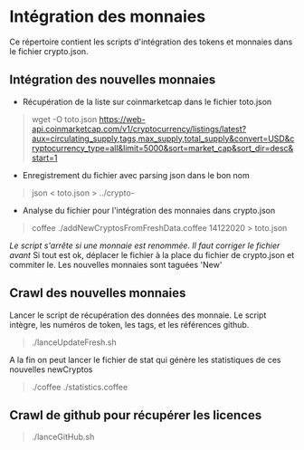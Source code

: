 # Intégration des monnaies
Ce répertoire contient les scripts d'intégration des tokens et monnaies dans le fichier crypto.json.

## Intégration des nouvelles monnaies
 - Récupération de la liste sur coinmarketcap dans le fichier toto.json
> wget -O toto.json https://web-api.coinmarketcap.com/v1/cryptocurrency/listings/latest?aux=circulating_supply,tags,max_supply,total_supply&convert=USD&cryptocurrency_type=all&limit=5000&sort=market_cap&sort_dir=desc&start=1

 - Enregistrement du fichier avec parsing json dans le bon nom
> json < toto.json > ../crypto-<ddmmyyyy>

 - Analyse du fichier pour l'intégration des monnaies dans crypto.json
> coffee ./addNewCryptosFromFreshData.coffee 14122020 > toto.json

*Le script s'arrête si une monnaie est renommée. Il faut corriger le fichier avant*
Si tout est ok, déplacer le fichier à la place du fichier de crypto.json et commiter le. Les nouvelles monnaies sont taguées 'New'

## Crawl des nouvelles monnaies
Lancer le script de récupération des données des monnaie.
Le script intègre, les numéros de token, les tags, et les références github.

> ./lanceUpdateFresh.sh

A la fin on peut lancer le fichier de stat qui génère les statistiques de ces nouvelles newCryptos
> ./coffee ./statistics.coffee <ddmmyyyy>

## Crawl de github pour récupérer les licences
> ./lanceGitHub.sh
